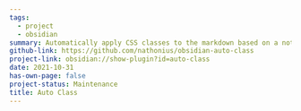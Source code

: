```yaml
---
tags:
  - project
  - obsidian
summary: Automatically apply CSS classes to the markdown based on a note's path and tags.
github-link: https://github.com/nathonius/obsidian-auto-class
project-link: obsidian://show-plugin?id=auto-class
date: 2021-10-31
has-own-page: false
project-status: Maintenance
title: Auto Class
---
```

